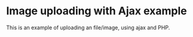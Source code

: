# Image uploading with Ajax example
This is an example of uploading an file/image, using ajax and PHP.
